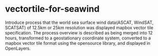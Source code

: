 # vectortile-for-seawind
Introduce process that the world sea surface wind data(ASCAT, WindSAT, SCATSAT) of 12.5km or 25km resolution was displayed mapbox vector tile specification. The process overview is described as being merged into 12 hours, transformed to a geostationary coordinate system, converted to a mapbox vector tile format using the opensource library, and displayed in OpenLayers.
